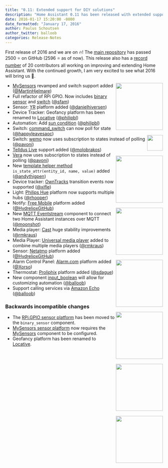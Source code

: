 ```yaml
---
title: "0.11: Extended support for DIY solutions"
description: "Home Assistant 0.11 has been released with extended support for making your own home automation components using a Raspberry Pi and MySensors."
date: 2016-01-17 15:20:00 -0800
date_formatted: "January 17, 2016"
author: Paulus Schoutsen
author_twitter: balloob
categories: Release-Notes
---
```


First release of 2016 and we are on 🔥! The [main repository][github-ha] has passed 2500 ⭐ on GitHub (2596 ⭐ as of now). This release also has a [record number][release-pr] of 20 contributors all working on improving and extending Home Assistant. With the continued growth, I am very excited to see what 2016 will bring us 🤘.

[github-ha]: https://github.com/home-assistant/home-assistant/
[release-pr]: https://github.com/home-assistant/home-assistant/pull/883#partial-users-participants

<img src='/images/supported_brands/mysensors.png' style='clear: right; border:none; box-shadow: none; float: right; margin-bottom: 16px;' width='150' /><img src='/images/supported_brands/raspberry-pi.png' style='clear: right; border:none; box-shadow: none; float: right; margin-bottom: 16px;' width='50' /><img src='/images/supported_brands/yr.png' style='clear: right; border:none; box-shadow: none; float: right; margin-bottom: 16px;' width='150' /><img src='/images/supported_brands/telldus_tellstick.png' style='clear: right; border:none; box-shadow: none; float: right; margin-bottom: 16px;' width='150' /><img src='/images/supported_brands/free_mobile.png' style='clear: right; border:none; box-shadow: none; float: right; margin-bottom: 16px;' width='150' /><img src='/images/supported_brands/netatmo.png' style='clear: right; border:none; box-shadow: none; float: right; margin-bottom: 16px;' width='150' /><img src='/images/supported_brands/alarmdotcom.png' style='clear: right; border:none; box-shadow: none; float: right; margin-bottom: 16px;' width='150' /><img src='/images/supported_brands/proliphix.png' style='clear: right; border:none; box-shadow: none; float: right; margin-bottom: 16px;' width='150' />

 - [MySensors] revamped and switch support added ([@MartinHjelmare][@MartinHjelmare])
 - Full refactor of RPi GPIO. Now includes [binary sensor][rpi-bs] and [switch][rpi-s] ([@sfam])
 - Sensor: [YR] platform added ([@danielhiversen])
 - Device Tracker: Geofancy platform has been renamed to [Locative] ([@philipbl])
 - Automation: Add [sun condition] ([@philipbl])
 - Switch: [command_switch] can now poll for state ([@happyleavesaoc][@happyleavesaoc])
 - Switch: [wemo] now uses subscription to states instead of polling ([@pavoni][@pavoni])
 - [Telldus Live] support added ([@molobrakos])
 - [Vera] now uses subscription to states instead of polling ([@pavoni])
 - New [template helper method] `is_state_attr(entity_id, name, value)` added ([@andythigpen])
 - Device tracker: [OwnTracks] transition events now supported ([@xifle])
 - Light: [Philips Hue] platform now supports multiple hubs ([@rhooper])
 - Notify: [Free Mobile] platform added ([@HydrelioxGitHub])
 - New [MQTT Eventstream] component to connect two Home Assistant instances over MQTT ([@moonshot])
 - Media player: [Cast] huge stability improvements ([@rmkraus])
 - Media Player: [Universal media player] added to combine multiple media players ([@rmkraus])
 - Sensor: [Netatmo] platform added ([@HydrelioxGitHub])
 - Alarm Control Panel: [Alarm.com] platform added ([@Xorso])
 - Thermostat: [Proliphix] platform added ([@sdague])
 - New component [input_boolean] will allow for customizing automation ([@balloob])
 - Support calling services via [Amazon Echo] ([@balloob])

[MySensors]: /components/mysensors/
[YR]: /components/yr/
[Locative]: /components/locative/
[sun condition]: /getting-started/automation-condition/#sun-condition
[command_switch]: /components/switch.command_switch/
[wemo]: /components/wemo/
[Telldus Live]: /components/tellduslive/
[Vera]: /components/vera/
[template helper method]: /topics/templating/#home-assistant-template-extensions
[OwnTracks]: /components/owntracks/
[Philips Hue]: /components/hue/
[Free Mobile]: /components/free_mobile/
[MQTT Eventstream]: /components/mqtt_eventstream/
[Cast]: /components/cast/
[Universal media player]: /components/universal/
[Netatmo]: /components/netatmo/
[Alarm.com]: /components/alarmdotcom/
[Proliphix]: /components/proliphix/
[rpi-bs]: /components/rpi_gpio/
[rpi-s]: /components/rpi_gpio/
[input_boolean]: /components/input_boolean/
[MySensors sensor platform]: /components/sensor.mysensors/
[Amazon Echo]: /components/alexa/

### Backwards incompatible changes
 - The [RPi.GPIO sensor platform][rpi-bs] has been moved to the `binary_sensor` component.
 - [MySensors sensor platform] now requires the [MySensors] component to be configured.
 - Geofancy platform has been renamed to [Locative].

[@MartinHjelmare]: https://github.com/MartinHjelmare
[@danielhiversen]: https://github.com/danielhiversen
[@philipbl]: https://github.com/philipbl
[@happyleavesaoc]: https://github.com/happyleavesaoc
[@pavoni]: https://github.com/pavoni
[@molobrakos]: https://github.com/molobrakos
[@andythigpen]: https://github.com/andythigpen
[@xifle]: https://github.com/xifle
[@rhooper]: https://github.com/rhooper
[@HydrelioxGitHub]: https://github.com/HydrelioxGitHub
[@moonshot]: https://github.com/moonshot
[@rmkraus]: https://github.com/rmkraus
[@Xorso]: https://github.com/Xorso
[@sdague]: https://github.com/sdague
[@balloob]: https://github.com/balloob
[@sfam]: https://github.com/sfam

